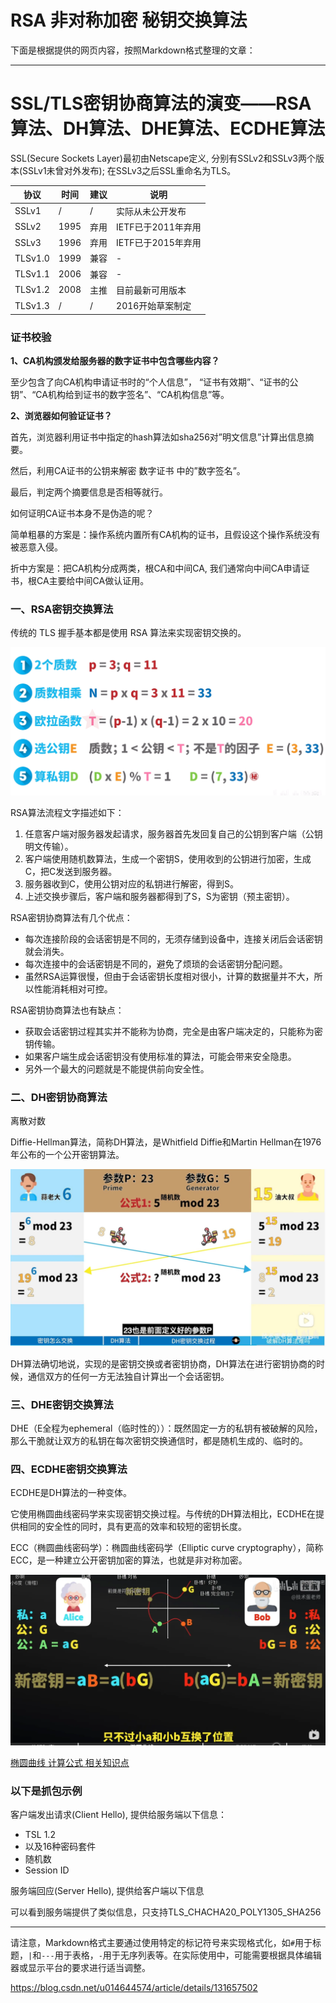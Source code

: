 # RSA 非对称加密 秘钥交换算法

下面是根据提供的网页内容，按照Markdown格式整理的文章：

---

# SSL/TLS密钥协商算法的演变——RSA算法、DH算法、DHE算法、ECDHE算法

SSL(Secure Sockets Layer)最初由Netscape定义, 分别有SSLv2和SSLv3两个版本(SSLv1未曾对外发布); 在SSLv3之后SSL重命名为TLS。

| 协议 | 时间 | 建议 | 说明 |
| --- | --- | --- | --- |
| SSLv1 | / | / | 实际从未公开发布 |
| SSLv2 | 1995 | 弃用 | IETF已于2011年弃用 |
| SSLv3 | 1996 | 弃用 | IETF已于2015年弃用 |
| TLSv1.0 | 1999 | 兼容 | - |
| TLSv1.1 | 2006 | 兼容 | - |
| TLSv1.2 | 2008 | 主推 | 目前最新可用版本 |
| TLSv1.3 | / | / | 2016开始草案制定 |

### 证书校验

**1、CA机构颁发给服务器的数字证书中包含哪些内容？**

至少包含了向CA机构申请证书时的“个人信息”， “证书有效期”、“证书的公钥”、“CA机构给到证书的数字签名”、“CA机构信息”等。

**2、浏览器如何验证证书？**

首先，浏览器利用证书中指定的hash算法如sha256对”明文信息”计算出信息摘要。

然后，利用CA证书的公钥来解密 数字证书 中的”数字签名”。

最后，判定两个摘要信息是否相等就行。

如何证明CA证书本身不是伪造的呢？

简单粗暴的方案是：操作系统内置所有CA机构的证书，且假设这个操作系统没有被恶意入侵。

折中方案是：把CA机构分成两类，根CA和中间CA, 我们通常向中间CA申请证书，根CA主要给中间CA做认证用。

### 一、RSA密钥交换算法

传统的 TLS 握手基本都是使用 RSA 算法来实现密钥交换的。

![RSA](../imgs/rsa.png)

RSA算法流程文字描述如下：

1. 任意客户端对服务器发起请求，服务器首先发回复自己的公钥到客户端（公钥明文传输）。
2. 客户端使用随机数算法，生成一个密钥S，使用收到的公钥进行加密，生成C，把C发送到服务器。
3. 服务器收到C，使用公钥对应的私钥进行解密，得到S。
4. 上述交换步骤后，客户端和服务器都得到了S，S为密钥（预主密钥）。

RSA密钥协商算法有几个优点：

- 每次连接阶段的会话密钥是不同的，无须存储到设备中，连接关闭后会话密钥就会消失。
- 每次连接中的会话密钥是不同的，避免了烦琐的会话密钥分配问题。
- 虽然RSA运算很慢，但由于会话密钥长度相对很小，计算的数据量并不大，所以性能消耗相对可控。

RSA密钥协商算法也有缺点：

- 获取会话密钥过程其实并不能称为协商，完全是由客户端决定的，只能称为密钥传输。
- 如果客户端生成会话密钥没有使用标准的算法，可能会带来安全隐患。
- 另外一个最大的问题就是不能提供前向安全性。

### 二、DH密钥协商算法

离散对数

Diffie-Hellman算法，简称DH算法，是Whitfield Diffie和Martin Hellman在1976年公布的一个公开密钥算法。

![DH](../imgs/DH算法.jpeg)

DH算法确切地说，实现的是密钥交换或者密钥协商，DH算法在进行密钥协商的时候，通信双方的任何一方无法独自计算出一个会话密钥。

### 三、DHE密钥交换算法

DHE（E全程为ephemeral（临时性的））：既然固定一方的私钥有被破解的风险，那么干脆就让双方的私钥在每次密钥交换通信时，都是随机生成的、临时的。

### 四、ECDHE密钥交换算法

ECDHE是DH算法的一种变体。

它使用椭圆曲线密码学来实现密钥交换过程。与传统的DH算法相比，ECDHE在提供相同的安全性的同时，具有更高的效率和较短的密钥长度。

ECC（椭圆曲线密码学）：椭圆曲线密码学（Elliptic curve cryptography），简称ECC，是一种建立公开密钥加密的算法，也就是非对称加密。

![](../imgs/ecdhe.webp)

[椭圆曲线 计算公式 相关知识点](https://zhuanlan.zhihu.com/p/36326221)

### 以下是抓包示例

客户端发出请求(Client Hello), 提供给服务端以下信息：

- TSL 1.2
- 以及16种密码套件
- 随机数
- Session ID

服务端回应(Server Hello), 提供给客户端以下信息

可以看到服务端提供了类似信息，只支持TLS_CHACHA20_POLY1305_SHA256

---

请注意，Markdown格式主要通过使用特定的标记符号来实现格式化，如`#`用于标题，`|`和`---`用于表格，`-`用于无序列表等。在实际使用中，可能需要根据具体编辑器或显示平台的要求进行适当调整。



https://blog.csdn.net/u014644574/article/details/131657502

